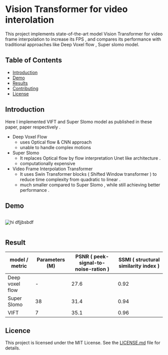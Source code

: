 
# Vision Transformer for video interolation 

This project implements state-of-the-art model Vision Transformer for video frame interpolation to increase its FPS , and compares its performance with traditional approaches like Deep Voxel flow , Super slomo model.

## Table of Contents

- [Introduction](#Introduction)
- [Demo](Ddemo)
- [Results](#Results)
- [Contributing](#Contributing)
- [License](#License)

## Introduction
  Here I implemented VIFT and Super Slomo model as published in these paper, paper respectively .
- Deep Voxel Flow
    - uses Optical flow & CNN approach
    - unable to handle complex motions
- Super Slomo
    - It replaces Optical flow by flow interpretation Unet like architecture .
    - computationally expensive
- Video Frame Interpolation Transformer
    - It uses Swin Transformer blocks ( Shifted Window transformer ) to reduce time complexity from quadratic to linear .
    - much smaller compared to Super Slomo , while still achieving better performance .
     

## Demo

<div style="display: flex; align-items: center;" >
  <img src='https://github.com/nagarajRPoojari/video-interpolation-AI/assets/116948655/1b31f647-ece1-4400-98dc-03305d0e35d3'>
  <p> hi dfjjbsbdf</p>
</div>


## Result

| model / metric  | Parameters (M) |  PSNR ( peek-signal-to-noise-ration ) | SSMI ( structural similarity index ) |
|-----------------|----------------|---------------------------------------|--------------------------------------|
| Deep voxel flow |       -        |                27.6                   |                  0.92                |
| Super Slomo     |       38       |                31.4                   |                  0.94                |
| VIFT            |       7        |                35.1                   |                  0.96                |

## Licence
This project is licensed under the MIT License. See the [LICENSE.md](LICENSE.md) file for details.


